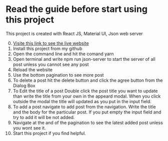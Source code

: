 # Read the guide before start using this project

This project is created with React JS, Material UI, Json web server

0.  [Visite this link to see the live website](https://react-mui-posts.web.app/)
1. Install this project from my github
2. Open the command line and hit the comand yarn
3. Open terminal and write npm run json-server to start the server of all post unless you cannot see any post
4. Reload the website
5. Use the bottom pagination to see more post
6. To delete a post hit the delete button and click the agree button from the Dialog Box
7. To Edit the title of a post Double click the post title you want to update than write the title from your own in the appeard modal. When you click outside the modal the title will updated as you put in the input field.
8. To add a post navigate to add post from the navigation. Write the title and the body for the particular post. If you put empty the input field and try to add it will be not added. 
9. Navigate at the and of the pagination to see the latest added post unless you wont see it. 
10. Start this project if you find helpful.


